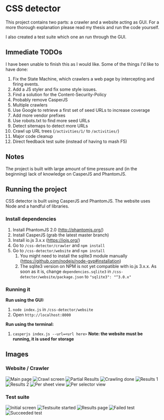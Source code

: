 # CSS detector

This project contains two parts: a crawler and a website acting as GUI. For a more thorough explanation please read my thesis and run the code yourself.

I also created a test suite which one an run through the GUI.

## Immediate TODOs

I have been unable to finish this as I would like. Some of the things I'd like to have done:

1. Fix the State Machine, which crawlers a web page by intercepting and firing events.
2. Add a JS styler and fix some style issues.
3. Find a solution for the Content-Security-Policy
4. Probably remove CasperJS
5. Multiple crawlers
6. Use Google to retrieve a first set of seed URLs to increase coverage
7. Add more vendor prefixes
8. Use robots.txt to find more seed URLs
9. Detect sitemaps to detect more URLs
10. Crawl up URL trees (`/activities/1/` to `/activities/`)
11. Major code cleanup
12. Direct feedback test suite (instead of having to mash F5)

## Notes

The project is built with large amount of time pressure and (in the beginning) lack of knowledge on CasperJS and PhantomJS.

## Running the project

CSS detector is built using CasperJS and PhantomJS. The website uses Node and a handful of libraries.

### Install dependencies

1. Install PhantomJS 2.0 (http://phantomjs.org/)
2. Install CasperJS (grab the latest master branch)
3. Install io.js 3.x.x (https://iojs.org/)
4. Go to `/css-detector/crawler` and `npm install`
5. Go to `/css-detector/website` and `npm install`
    1. You might need to install the sqlite3 module manually (https://github.com/nodejs/node-gyp#installation)
    2. The sqlite3 version on NPM is not yet compatible with io.js 3.x.x. As soon as it is, change `dependencies.sqlite3` in `/css-detector/website/package.json` to `"sqlite3": "^3.0.x"`


### Running it

__Run using the GUI:__

1. `node index.js` in `/css-detector/website`
2. Open `http://localhost:8000`

__Run using the terminal:__

1. `casperjs index.js --url=<url here>` __Note: the website must be running, it is used for storage__

## Images

### Website / Crawler

![Main page](/documentation/images/prototype/1_main_page.png)
![Crawl screen](/documentation/images/prototype/2_crawl_screen.png)
![Partial Results](/documentation/images/prototype/3_partial_results.png)
![Crawling done](/documentation/images/prototype/4_crawl_done.png)
![Results 1](/documentation/images/prototype/5_final_results_1.png)
![Results 2](/documentation/images/prototype/5_final_results_2.png)
![Per sheet view](/documentation/images/prototype/6_per_sheet_view.png)
![Per selector view](/documentation/images/prototype/7_per_rule_view.png)

### Test suite

![Initial screen](/documentation/images/testsuite/1_initial_screen.png)
![Testsuite started](/documentation/images/testsuite/2_started.png)
![Results page](/documentation/images/testsuite/3_results_overview.png)
![Failed test](/documentation/images/testsuite/4_failed_test.png)
![Succeeded test](/documentation/images/testsuite/5_succeeded_test.png)

